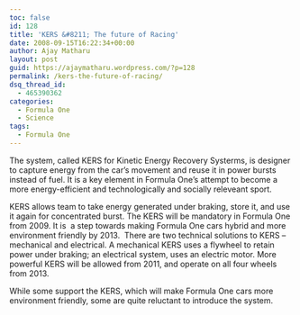 ```yaml
---
toc: false
id: 128
title: 'KERS &#8211; The future of Racing'
date: 2008-09-15T16:22:34+00:00
author: Ajay Matharu
layout: post
guid: https://ajaymatharu.wordpress.com/?p=128
permalink: /kers-the-future-of-racing/
dsq_thread_id:
  - 465390362
categories:
  - Formula One
  - Science
tags:
  - Formula One
---
```

The system, called KERS for Kinetic Energy Recovery Systerms, is designer to capture energy from the car&#8217;s movement and reuse it in power bursts instead of fuel. It is a key element in Formula One&#8217;s attempt to become a more energy-efficient and technologically and socially releveant sport.

KERS allows team to take energy generated under braking, store it, and use it again for concentrated burst. The KERS will be mandatory in Formula One from 2009. It is  a step towards making Formula One cars hybrid and more environment friendly by 2013.  There are two technical solutions to KERS &#8211; mechanical and electrical. A mechanical KERS uses a flywheel to retain power under braking; an electrical system, uses an electric motor. More powerful KERS will be allowed from 2011, and operate on all four wheels from 2013.

While some support the KERS, which will make Formula One cars more environment friendly, some are quite reluctant to introduce the system.
